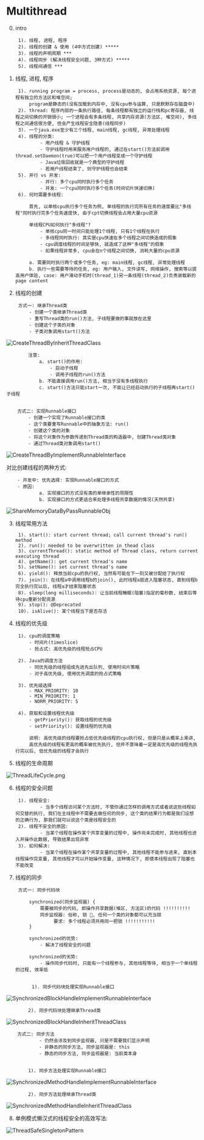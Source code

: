 # Multithread


0. intro
    
        1). 线程, 进程, 程序
        2). 线程的创建 & 使用 (4中方式创建) *****
        3). 线程的声明周期 *** 
        4). 线程同步 (解决线程安全问题, 3种方式) *****
        5). 线程间通信 ***


1. 线程, 进程, 程序

        1). running program = process, process是动态的, 会占用系统资源, 每个进程有独立的方法区和堆空间; 
            program是静态的(没有加载到内存中, 没有cpu参与运算, 只是默默存在磁盘中)
        2). thread: 程序内部的一条执行路径, 每条线程都有独立的运行栈和pc寄存器, 线程之间切换的开销很小; 一个进程会有多条线程, 共享内存资源(方法区, 堆空间), 多线程之间通信很方便, 但会产生线程安全隐患(线程同步)
        3). 一个java.exe至少有三个线程, main线程, gc线程, 异常处理线程
        4). 线程的分类: 
                - 用户线程 & 守护线程
                - 守护线程时用来服务用户线程的, 通过在start()方法前调用thread.setDaemon(true)可以把一个用户线程变成一个守护线程
                - Java垃圾回收就是一个典型的守护线程
                - 若用户线程结束了, 则守护线程也会结束
        5). 并行 vs 并发: 
                - 并行: 多个cpu同时执行多个任务
                - 并发: 一个cpu同时执行多个任务(时间切片快速切换)
        6). 何时需要多线程:
            
            首先, 以单核cpu执行多个任务为例, 单线程的执行完所有任务的速度要比"多线程"同时执行完多个任务速度快, 由于cpt切换线程会占用大量cpu资源
            
            单线程CPU如何执行"多线程"?
                - 单核cpu同一时间只能处理1个线程, 只有1个线程在执行
                - 多线程同时执行: 其实是cpu快速在多个线程之间切换造成的假象
                - cpu调度线程的时间足够快, 就造成了这种"多线程"的假象
                - 如果线程非常多, cpu会在n个线程之间切换, 消耗大量的cpu资源
            
            a. 需要同时执行两个或多个任务, eg: main线程, gc线程, 异常处理线程
            b. 执行一些需要等待的任务, eg: 用户输入, 文件读写, 网络操作, 搜索等以提高用户体验, case: 用户滑动手机时(thread_1)另一条线程(thread_2)负责装载新的page content
            
            
2. 线程的创建

        方式一: 继承Thread类
            - 创建一个类继承Thread类
            - 重写Thread类的run()方法, 子线程要做的事就放在这里
            - 创建这个子类的对象
            - 子类对象调用start()方法
            
![CreateThreadByInheritThreadClass](imagePool/CreateThreadByInheritThreadClass.png)

            注意: 
                a. start()的作用: 
                    - 启动子线程
                    - 调用子线程的run()方法
                b. 不能直接调用run()方法, 相当于没有多线程执行
                c. start()方法只能start一次, 不能让已经启动执行的子线程再start()子线程
                
                
        方式二: 实现Runnable接口
            - 创建一个实现了Runnable接口的类
            - 这个类要重写Runnable中的抽象方法: run()
            - 创建这个类的对象
            - 将这个对象作为参数传递到Thread类的构造器中, 创建Thread类对象
            - 通过Thread类对象调用start()
 
 ![CreateThreadByImplementRunnableInterface](imagePool/CreateThreadByImplementRunnableInterface.png)
 
 
 对比创建线程的两种方式:
 
        - 开发中: 优先选择: 实现Runnable接口的方式
        - 原因: 
                a. 实现接口的方式没有类的单继承性的局限性
                b. 实现接口的方式更适合来处理多线程共享数据的情况(天然共享)
                
![ShareMemoryDataByPassRunnableObj](imagePool/ShareMemoryDataByPassRunnableObj.png)


3. 线程常用方法

        1). start(): start current thread; call current thread's run() method
        2). run(): needed to be overwritten in thead class
        3). currentThread(): static method of Thread class, return current executing thread
        4). getName(): get current thread's name
        5). setName(): set current thread's name
        6). yield(): 释放当前cpu的执行权, 当然有可能在下一刻又被分配给了执行权
        7). join(): 在线程a中调用线程b的join(), 此时线程a就进入阻塞状态, 直到线程b完全执行完以后, 线程a才结束阻塞状态
        8). sleep(long milliseconds): 让当前线程睡眠(阻塞)指定的毫秒数, 结束后等待cpu重新分配资源
        9). stop(): @Deprecated
        10). isAlive(): 某个线程当下是否存活
        
        
4. 线程的优先级

        1). cpu的调度策略
            - 时间片(timeslice)
            - 抢占式: 高优先级的线程抢占CPU
            
        2). Java的调度方法
            - 同优先级的线程组成先进先出队列, 使用时间片策略
            - 对于高优先级, 使用优先调度的抢占式策略
            
        3). 优先级选择
            - MAX_PRIORITY: 10
            - MIN_PRIORITY: 1
            - NORM_PRIORITY: 5
        
        4). 获取和设置线程优先级
            - getPriority(): 获取线程的优先级
            - setPriority(): 设置线程的优先级
            
            说明: 高优先级的线程要抢占低优先级线程的cpu执行权, 但是只是从概率上来讲, 
            高优先级的线程有更高的概率被优先执行, 但并不意味着一定是高优先级的线程先执行完以后, 低优先级的线程才会执行


5. 线程的生命周期

![ThreadLifeCycle.png](imagePool/ThreadLifeCycle.png)


6. 线程的安全问题

        1). 线程安全:
                - 当多个线程访问某个方法时, 不管你通过怎样的调用方式或者说这些线程如何交替的执行, 我们在主线程中不需要去做任何的同步, 这个类的结果行为都是我们设想的正确行为, 那我们就可以说这个类是线程安全的
        2). 线程不安全的原因: 
                - 当某个线程在操作某个共享变量的过程中, 操作尚未完成时, 其他线程也进入并操作此数据, 导致结果出现异常
        3). 如何解决:
                - 当某个线程在操作某个共享变量的过程中, 其他线程不能参与进来, 直到本线程操作完变量, 其他线程才可以开始操作变量, 这种情况下, 即使本线程出现了阻塞也不能改变


7. 线程的同步

        方式一: 同步代码块
        
            synchronized(同步监视器) {
                需要被同步的代码, 即操作共享数据(堆区, 方法区)的代码 !!!!!!!!!!
                同步监视器: 俗称, 锁 🔐, 任何一个类的对象都可以充当锁
                     要求: 多个线程必须共用同一把锁 !!!!!!!!!!!
            }
            
            synchronized的优势:
                - 解决了线程安全的问题
            
            synchronized的劣势:
                - 操作同步代码时, 只能有一个线程参与, 其他线程等待, 相当于一个单线程的过程, 效率低
                
                
             1). 同步代码块处理实现Runnable接口
            
![SynchronizedBlockHandleImplementRunnableInterface](imagePool/SynchronizedBlockHandleImplementRunnableInterface.png)
            
            2). 同步代码块处理继承Thread类
            
![SynchronizedBlockHandleInheritThreadClass](imagePool/SynchronizedBlockHandleInheritThreadClass.png)
        
        方式二: 同步方法
                - 仍然会涉及到同步监视器, 只是不需要我们显示声明
                - 非静态的同步方法, 同步监视器是: this
                - 静态的同步方法, 同步监视器是: 当前类本身
        
        
            1). 同步方法处理实现Runnable接口
            
![SynchronizedMethodHandleImplementRunnableInterface](imagePool/SynchronizedMethodHandleImplementRunnableInterface.png)
            
            2). 同步方法处理继承Thread类

![SynchronizedMethodHandleInheritThreadClass](imagePool/SynchronizedMethodHandleInheritThreadClass.png)
    

8. 单例模式懒汉式的线程安全的高效写法: 

![ThreadSafeSingletonPattern](imagePool/ThreadSafeSingletonPattern.png)
